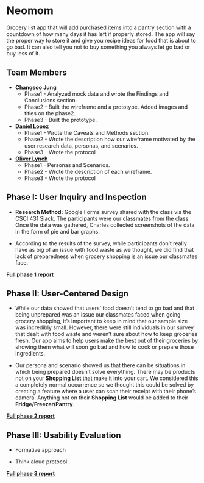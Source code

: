 # Neomom

Grocery list app that will add purchased items into a pantry section with a countdown of how many days it has left if properly stored. The app will say the proper way to store it and give you recipe ideas for food that is about to go bad. It can also tell you not to buy something you always let go bad or buy less of it.


## Team Members

* **[__Changsoo Jung__](https://usabilityengineering.github.io/uxportfolio-cjung5/)**
  * Phase1 - Analyzed mock data and wrote the Findings and Conclusions section.
  * Phase2 - Built the wireframe and a prototype. Added images and titles on the phase2.
  * Phase3 - Built the prototype.
* **[__Daniel Lopez__](https://usabilityengineering.github.io/uxportfolio-dlopez77-csuchico/)**
  * Phase1 - Wrote the Caveats and Methods section.
  * Phase2 - Wrote the description how our wireframe motivated by the user research data, personas, and scenarios.
  * Phase3 - Wrote the protocol
* **[__Oliver Lynch__](https://usabilityengineering.github.io/uxportfolio-0llievr/)**
  * Phase1 - Personas and Scenarios.
  * Phase2 - Wrote the description of each wireframe.
  * Phase3 - Wrote the protocol

## Phase I: User Inquiry and Inspection

* **Research Method:** Google Forms survey shared with the class via the CSCI 431 Slack. The participants were our classmates from the class. Once the data was gathered, Charles collected screenshots of the data in the form of pie and bar graphs.

* According to the results of the survey, while participants don’t really have as big of an issue with food waste as we thought, we did find that lack of preparedness when grocery shopping is an issue our classmates face. 

[__Full phase 1 report__](phase1/)

## Phase II: User-Centered Design

* While our data showed that users’ food doesn’t tend to go bad and that being unprepared was an issue our classmates faced when going grocery shopping, it’s important to keep in mind that our sample size was incredibly small. However, there were still individuals in our survey that dealt with food waste and weren’t sure about how to keep groceries fresh. Our app aims to help users make the best out of their groceries by showing them what will soon go bad and how to cook or prepare those ingredients.

* Our persona and scenario showed us that there can be situations in which being prepared doesn’t solve everything. There may be products not on your **Shopping List** that make it into your cart. We considered this a completely normal occurrence so we thought this could be solved by creating a feature where a user can scan their receipt with their phone’s camera. Anything not on their **Shopping List** would be added to their **Fridge/Freezer/Pantry**.

[__Full phase 2 report__](phase2/)

## Phase III: Usability Evaluation

* Formative approach

* Think aloud protocol

[__Full phase 3 report__](phase3/)
